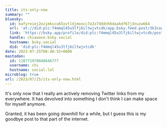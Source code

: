 ```yaml
---
title: its-only-now
summary: ""
bluesky:
  id: bafyreiej2ozimkscu65xvtldjmoocc7a3z7dddnh6daakdf67j3nuzw664
  url: 'at://did:plc:f4mmql45u3lfj6iltwjvtcdk/app.bsky.feed.post/3k3cogdzx2g2h'
  link: 'https://bsky.app/profile/did:plc:f4mmql45u3lfj6iltwjvtcdk/post/3k3cogdzx2g2h'
  handle: chiawase.bsky.social
  hostname: bsky.social
  did: 'did:plc:f4mmql45u3lfj6iltwjvtcdk'
date: 2023-07-25T08:48:55+0800
mastodon:
  id: 110771970848646777
  username: chi
  hostname: social.lol
microblog: true
url: /2023/07/25/its-only-now.html
---
```


It's only now that I really am actively removing Twitter links from my everywhere. It has devolved into something I don't think I can make space for myself anymore.

Granted, it has been going downhill for a while, but I guess this is my goodbye post to that part of the internet.
